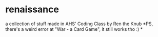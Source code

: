# renaissance
  a collection of stuff made in AHS' Coding Class by Ren the Knub
  *PS, there's a weird error at "War - a Card Game", it still works tho :) *
